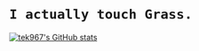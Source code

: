 # `I actually touch Grass.`
[![tek967's GitHub stats](https://github-readme-stats.vercel.app/api?username=tek967&count_private=true&show_icons=true&theme=radical)](https://github.com/anuraghazra/github-readme-stats)
